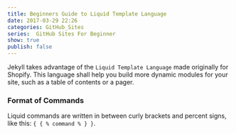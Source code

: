 ```yaml
---
title: Beginners Guide to Liquid Template Language
date: 2017-03-29 22:26
categories: GitHub_Sites
series:  GitHub Sites For Beginner
show: true
publish: false
---
```


Jekyll takes advantage of the `Liquid Template Language` made originally for Shopify. This language shall help you build more dynamic modules for your site, such as a table of contents or a pager.

### Format of Commands
Liquid commands are written in between curly brackets and percent signs, like this: `{ { % command % } }`.
